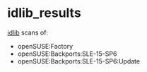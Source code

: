 # idlib_results
[idlib](https://github.com/wfrisch/idlib) scans of:
* openSUSE:Factory
* openSUSE:Backports:SLE-15-SP6
* openSUSE:Backports:SLE-15-SP6:Update
